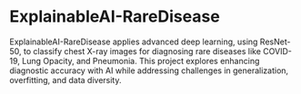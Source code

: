 # ExplainableAI-RareDisease
ExplainableAI-RareDisease applies advanced deep learning, using ResNet-50, to classify chest X-ray images for diagnosing rare diseases like COVID-19, Lung Opacity, and Pneumonia. This project explores enhancing diagnostic accuracy with AI while addressing challenges in generalization, overfitting, and data diversity.
